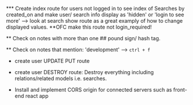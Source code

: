 *** Create index route for users not logged in to see index of Searches by created_on and make user/ search info display as 'hidden' or 'login to see more' --> look at search show route as a great examply of how to change displayed values. **OFC make this route not login_required!

**	Check on notes with more than one ## pound sign/ hash tag.

**	Check on notes that mention: 'development' --> `ctrl + f`

*	create user UPDATE PUT route

*	create user DESTROY route: Destroy everything including relations/related models i.e. searches.

*	Install and implement CORS origin for connected servers such as front-end react app

